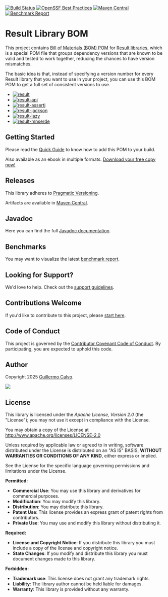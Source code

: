 
[![Build Status][BADGE_BUILD_STATUS]][BUILD_STATUS]
[![OpenSSF Best Practices][BADGE_BEST_PRACTICES]][BEST_PRACTICES]
[![Maven Central][BADGE_ARTIFACTS]][ARTIFACTS]
[![Benchmark Report][BADGE_BENCHMARK]][BENCHMARK]

# Result Library BOM

This project contains [Bill of Materials (BOM) POM][BILL_OF_MATERIALS] for [Result libraries][RESULT], which is a
special POM file that groups dependency versions that are known to be valid and tested to work together, reducing the
chances to have version mismatches.

The basic idea is that, instead of specifying a version number for every Result library that you want to use in your
project, you can use this BOM POM to get a full set of consistent versions to use.

- [![result][BADGE_RESULT_CORE]][RESULT_CORE]
- [![result-api][BADGE_RESULT_API]][RESULT_API]
- [![result-assertj][BADGE_RESULT_ASSERTJ]][RESULT_ASSERTJ]
- [![result-jackson][BADGE_RESULT_JACKSON]][RESULT_JACKSON]
- [![result-lazy][BADGE_RESULT_LAZY]][RESULT_LAZY]
- [![result-mnserde][BADGE_RESULT_MNSERDE]][RESULT_MNSERDE]


## Getting Started

Please read the [Quick Guide][QUICK_GUIDE] to know how to add this POM to your build.

Also available as an ebook in multiple formats. [Download your free copy now!][GUIDE_BOOK]


## Releases

This library adheres to [Pragmatic Versioning][PRAGVER].

Artifacts are available in [Maven Central][ARTIFACTS].


## Javadoc

Here you can find the full [Javadoc documentation][JAVADOC].


## Benchmarks

You may want to visualize the latest [benchmark report][BENCHMARK].


## Looking for Support?

We'd love to help. Check out the [support guidelines][SUPPORT].


## Contributions Welcome

If you'd like to contribute to this project, please [start here][CONTRIBUTING].


## Code of Conduct

This project is governed by the [Contributor Covenant Code of Conduct][CODE_OF_CONDUCT].
By participating, you are expected to uphold this code.


## Author

Copyright 2025 [Guillermo Calvo][AUTHOR].

[![][GUILLERMO_IMAGE]][GUILLERMO]


## License

This library is licensed under the *Apache License, Version 2.0* (the "License");
you may not use it except in compliance with the License.

You may obtain a copy of the License at <http://www.apache.org/licenses/LICENSE-2.0>

Unless required by applicable law or agreed to in writing, software distributed under the License
is distributed on an "AS IS" BASIS, **WITHOUT WARRANTIES OR CONDITIONS OF ANY KIND**, either express or implied.

See the License for the specific language governing permissions and limitations under the License.


**Permitted:**

- **Commercial Use**: You may use this library and derivatives for commercial purposes.
- **Modification**: You may modify this library.
- **Distribution**: You may distribute this library.
- **Patent Use**: This license provides an express grant of patent rights from contributors.
- **Private Use**: You may use and modify this library without distributing it.

**Required:**

- **License and Copyright Notice**: If you distribute this library you must include a copy of the license and copyright
  notice.
- **State Changes**: If you modify and distribute this library you must document changes made to this library.

**Forbidden:**

- **Trademark use**: This license does not grant any trademark rights.
- **Liability**: The library author cannot be held liable for damages.
- **Warranty**: This library is provided without any warranty.


[ARTIFACTS]:                    https://search.maven.org/artifact/com.leakyabstractions/result-bom/
[AUTHOR]:                       https://github.com/guillermocalvo/
[BADGE_ARTIFACTS]:              https://img.shields.io/maven-central/v/com.leakyabstractions/result-bom
[BADGE_BENCHMARK]:              https://img.shields.io/endpoint?url=https://dev.leakyabstractions.com/result-benchmark/badge.json&style=flat
[BADGE_BEST_PRACTICES]:         https://www.bestpractices.dev/projects/8122/badge
[BADGE_BUILD_STATUS]:           https://github.com/leakyabstractions/result-bom/workflows/Build/badge.svg
[BADGE_GUIDE_BOOK]:             https://img.shields.io/badge/Free_book-444?logo=leanpub
[BADGE_RESULT_API]:             https://img.shields.io/endpoint?url=https://dev.leakyabstractions.com/result-api/badge.json&logo=0
[BADGE_RESULT_ASSERTJ]:         https://img.shields.io/endpoint?url=https://dev.leakyabstractions.com/result-assertj/badge.json&logo=0
[BADGE_RESULT_CORE]:            https://img.shields.io/endpoint?url=https://dev.leakyabstractions.com/result/badge.json&logo=0
[BADGE_RESULT_JACKSON]:         https://img.shields.io/endpoint?url=https://dev.leakyabstractions.com/result-jackson/badge.json&logo=0
[BADGE_RESULT_LAZY]:            https://img.shields.io/endpoint?url=https://dev.leakyabstractions.com/result-lazy/badge.json&logo=0
[BADGE_RESULT_MNSERDE]:         https://img.shields.io/endpoint?url=https://dev.leakyabstractions.com/result-micronaut-serde/badge.json&logo=0
[BENCHMARK]:                    https://dev.leakyabstractions.com/result-benchmark/
[BEST_PRACTICES]:               https://www.bestpractices.dev/projects/8122
[BILL_OF_MATERIALS]:            https://reflectoring.io/maven-bom/
[BUILD_STATUS]:                 https://github.com/LeakyAbstractions/result-bom/actions?query=workflow%3ABuild
[CODE_OF_CONDUCT]:              https://github.com/LeakyAbstractions/.github/blob/main/CODE_OF_CONDUCT.md
[CONTRIBUTING]:                 https://github.com/LeakyAbstractions/.github/blob/main/CONTRIBUTING.md
[GRADLE_IMPORT_BOM]:            https://docs.gradle.org/current/userguide/platforms.html#sub:bom_import
[GUIDE_BOOK]:                   https://leanpub.com/result/
[GUILLERMO]:                    https://guillermo.dev/
[GUILLERMO_IMAGE]:              https://guillermo.dev/assets/images/thumb.png
[JAVADOC]:                      https://dev.leakyabstractions.com/result/javadoc/
[MAVEN_IMPORT_BOM]:             https://maven.apache.org/guides/introduction/introduction-to-dependency-mechanism.html#bill-of-materials-bom-poms
[PRAGVER]:                      https://pragver.github.io/
[QUICK_GUIDE]:                  https://result.leakyabstractions.com/docs/start/adding-dependency
[RESULT]:                       https://dev.leakyabstractions.com/result/
[RESULT_API]:                   https://github.com/LeakyAbstractions/result-api/
[RESULT_ASSERTJ]:               https://github.com/LeakyAbstractions/result-assertj/
[RESULT_CORE]:                  https://github.com/LeakyAbstractions/result/
[RESULT_JACKSON]:               https://github.com/LeakyAbstractions/result-jackson/
[RESULT_LAZY]:                  https://github.com/LeakyAbstractions/result-lazy/
[RESULT_MNSERDE]:               https://github.com/LeakyAbstractions/result-micronaut-serde/
[SUPPORT]:                      https://github.com/LeakyAbstractions/.github/blob/main/SUPPORT.md
